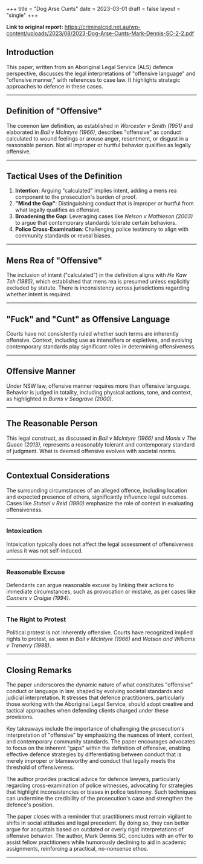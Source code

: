 +++
title = "Dog Arse Cunts"
date = 2023-03-01
draft = false
layout = "single"
+++


**Link to original report:** https://criminalcpd.net.au/wp-content/uploads/2023/08/2023-Dog-Arse-Cunts-Mark-Dennis-SC-2-2.pdf 


## Introduction
This paper, written from an Aboriginal Legal Service (ALS) defence perspective, discusses the legal interpretations of "offensive language" and "offensive manner," with references to case law. It highlights strategic approaches to defence in these cases.

---

## Definition of "Offensive"
The common law definition, as established in *Worcester v Smith (1951)* and elaborated in *Ball v McIntyre (1966)*, describes "offensive" as conduct calculated to wound feelings or arouse anger, resentment, or disgust in a reasonable person. Not all improper or hurtful behavior qualifies as legally offensive.

---

## Tactical Uses of the Definition
1. **Intention**: Arguing "calculated" implies intent, adding a mens rea component to the prosecution's burden of proof.
2. **"Mind the Gap"**: Distinguishing conduct that is improper or hurtful from what legally qualifies as offensive.
3. **Broadening the Gap**: Leveraging cases like *Nelson v Mathieson (2003)* to argue that contemporary standards tolerate certain behaviors.
4. **Police Cross-Examination**: Challenging police testimony to align with community standards or reveal biases.

---

## Mens Rea of "Offensive"
The inclusion of intent ("calculated") in the definition aligns with *He Kaw Teh (1985)*, which established that mens rea is presumed unless explicitly excluded by statute. There is inconsistency across jurisdictions regarding whether intent is required.

---

## "Fuck" and "Cunt" as Offensive Language
Courts have not consistently ruled whether such terms are inherently offensive. Context, including use as intensifiers or expletives, and evolving contemporary standards play significant roles in determining offensiveness.

---

## Offensive Manner
Under NSW law, offensive manner requires more than offensive language. Behavior is judged in totality, including physical actions, tone, and context, as highlighted in *Burns v Seagrave (2000)*.

---

## The Reasonable Person
This legal construct, as discussed in *Ball v McIntyre (1966)* and *Monis v The Queen (2013)*, represents a reasonably tolerant and contemporary standard of judgment. What is deemed offensive evolves with societal norms.

---

## Contextual Considerations
The surrounding circumstances of an alleged offence, including location and expected presence of others, significantly influence legal outcomes. Cases like *Stutsel v Reid (1990)* emphasize the role of context in evaluating offensiveness.

---

### Intoxication
Intoxication typically does not affect the legal assessment of offensiveness unless it was not self-induced.

---

### Reasonable Excuse
Defendants can argue reasonable excuse by linking their actions to immediate circumstances, such as provocation or mistake, as per cases like *Conners v Craigie (1994)*.

---

### The Right to Protest
Political protest is not inherently offensive. Courts have recognized implied rights to protest, as seen in *Ball v McIntyre (1966)* and *Watson and Williams v Trenerry (1998)*.

---

## Closing Remarks
The paper underscores the dynamic nature of what constitutes "offensive" conduct or language in law, shaped by evolving societal standards and judicial interpretation. It stresses that defence practitioners, particularly those working with the Aboriginal Legal Service, should adopt creative and tactical approaches when defending clients charged under these provisions.

Key takeaways include the importance of challenging the prosecution's interpretation of "offensive" by emphasizing the nuances of intent, context, and contemporary community standards. The paper encourages advocates to focus on the inherent "gaps" within the definition of offensive, enabling effective defence strategies by differentiating between conduct that is merely improper or blameworthy and conduct that legally meets the threshold of offensiveness.

The author provides practical advice for defence lawyers, particularly regarding cross-examination of police witnesses, advocating for strategies that highlight inconsistencies or biases in police testimony. Such techniques can undermine the credibility of the prosecution's case and strengthen the defence's position.

The paper closes with a reminder that practitioners must remain vigilant to shifts in social attitudes and legal precedent. By doing so, they can better argue for acquittals based on outdated or overly rigid interpretations of offensive behavior. The author, Mark Dennis SC, concludes with an offer to assist fellow practitioners while humorously declining to aid in academic assignments, reinforcing a practical, no-nonsense ethos.

---